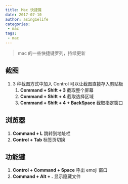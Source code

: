```yaml
---
title: Mac 快捷键
date: 2017-07-10
author: asing1elife
categories:
 - mac
tags:
 - mac
---
```

> mac 的一些快捷键罗列，持续更新  

## 截图 
1. 3 种截图方式中加入 Control 可以让截图直接存入剪贴板
	1. **Command + Shift + 3** 截取整个屏幕
	2. **Command + Shift + 4** 截取选择区域
	3. **Command + Shift + 4 + BackSpace** 截取指定窗口

## 浏览器
1. **Command + L** 跳转到地址栏
2. **Control + Tab** 标签页切换

## 功能键
1. **Control + Command + Space** 呼出 emoji 窗口
2. **Command + Alt + .** 显示隐藏文件